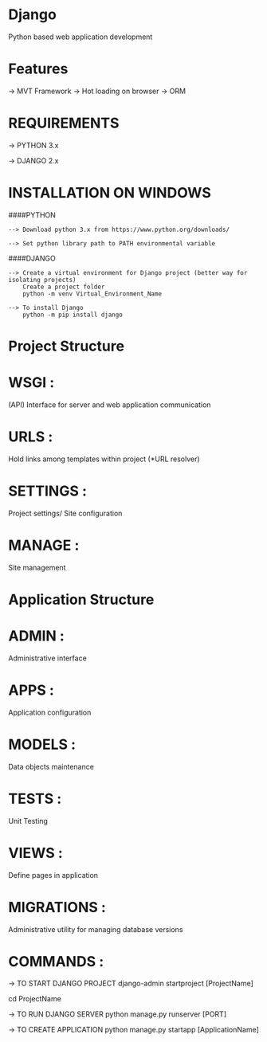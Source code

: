 # Django

Python based web application development

# Features

-> MVT Framework
-> Hot loading on browser
-> ORM

# REQUIREMENTS

-> PYTHON 3.x
  
-> DJANGO 2.x

# INSTALLATION ON WINDOWS
      
####PYTHON
                           
    --> Download python 3.x from https://www.python.org/downloads/
     
    --> Set python library path to PATH environmental variable
      
####DJANGO
                         
    --> Create a virtual environment for Django project (better way for isolating projects)
        Create a project folder
        python -m venv Virtual_Environment_Name
      
    --> To install Django
        python -m pip install django

# Project Structure

# WSGI :

(API) Interface for server and web application communication

# URLS :

Hold links among templates within project (*URL resolver)

# SETTINGS :

Project settings/ Site configuration

# MANAGE :

Site management

# Application Structure

# ADMIN :

Administrative interface

# APPS :

Application configuration

# MODELS :

Data objects maintenance

# TESTS :

Unit Testing

# VIEWS :

Define pages in application

# MIGRATIONS :

Administrative utility for managing database versions

# COMMANDS :

-> TO START DJANGO PROJECT
    django-admin startproject [ProjectName]

cd ProjectName

-> TO RUN DJANGO SERVER
    python manage.py runserver [PORT]

-> TO CREATE APPLICATION
    python manage.py startapp [ApplicationName]
